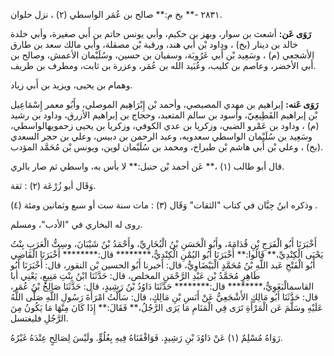 ٢٨٣١ -** بخ م:** صالح بن عُمَر الواسطي (٢) ، نزل حلوان.

**رَوَى عَن:** أشعث بن سوار، وبهز بن حكيم، وأبي يونس حاتم بن أَبي صغيرة، وأبي خلدة خالد بن دينار (بخ) ، وداود بْن أَبي هند، ورقبة بْن مصقلة، وأبي مالك سعد بن طارق الأشجعي (م) ، وسَعِيد بْن أَبي عَرُوبَة، وسفيان بن حسين، وسُلَيْمان الأعمش، وصالح بن أَبي الأخضر، وعاصم بن كليب، وعُبَيد الله بن عُمَر، وعزرة بن ثابت، ومطرف بن طريف.

وهمام بن يحيى، ويزيد بن أَبي زياد.

**رَوَى عَنه:** إبراهيم بن مهدي المصيصي، وأحمد بْن إِبْرَاهِيم الموصلي، وأَبُو معمر إِسْمَاعِيل بْن إبراهيم القَطِيعِيّ، وأسود بن سالم المتعبد، وحجاج بن إبراهيم الأزرق، وداود بن رشيد (م) ، وداود بن عَمْرو الضبي، وزكريا بن عدي الكوفي، وزكريا بن يحيى زحمويهالواسطي، وسَعِيد بن سُلَيْمان الواسطي سعدويه، وعبد الرحمن بن دبيس، وعلي بن حجر السعدي (بخ) ، وعلي بْن أَبي هاشم بْن طبراخ، ومحمد بن سُلَيْمان لوين، ويونس بْن مُحَمَّد المؤدب.

قال أبو طالب (١) ،** عَن أحمد بْن حنبل:** لا بأس به، واسطي ثم صار بالري.

وَقَال أبو زُرْعَة (٢) : ثقة.

وذكره ابنُ حِبَّان في كتاب "الثقات" وَقَال (٣) : مات سنة ست أو سبع وثمانين ومئة (٤) .

روى له البخاري في "الأدب"، ومسلم.

أَخْبَرَنَا أَبُو الْفَرَجِ بْنِ قُدَامَةَ، وأَبُو الْحَسَنِ بْنُ الْبُخَارِيِّ، وأَحْمَدُ بْنُ شَيْبَانَ، وسِتُّ الْعَرَبِ بِنْتُ يَحْيَى الْكِنْدِيِّ،** قَالُوا:** أَخْبَرَنَا أَبُو اليُمْنِ الْكِنْدِيُّ،******** قال:******** أَخْبَرَنَا الْقَاضِي أَبُو الْفَتْحِ عَبد اللَّهِ بْنُ مُحَمَّدٍ الْبَيْضَاوِيُّ، قال: أخبرنا أَبُو الحسين بْن النقور، قال: أَخْبَرَنَا أَبُو طَاهِرٍ مُحَمَّدُ بْن عَبْدِ الرَّحْمَنِ المخلص، قال: حَدَّثَنَا ابْنُ بِنْتِ مَنِيعٍ، يَعْنِي أبا القاسمالْبَغَوِيُّ،******** قال:******** حَدَّثَنَا دَاوُدُ بْنُ رَشِيدٍ، قال: حَدَّثَنَا صَالِحُ بْنُ عُمَر، قال: حَدَّثَنَا أَبُو مَالِكٍ الأَشْجَعِيُّ عَنْ أَنَسِ بْنِ مَالِكٍ، قال: سَأَلْتُ امْرَأَةَ رَسُولِ اللَّهِ صَلَّى اللَّهُ عَلَيْهِ وسَلَّمَ عَن الْمَرْأَةِ تَرَى فِي الْمَنَامِ مَا يَرَى الرَّجُلُ،** فَقَالَ:** إِذَا كَانَ مِنْهَا مَا يَكُونُ مِنَ الرَّجُلِ فليغتسل.

رَوَاهُ مُسْلِمٌ (١) عَنْ دَاوُدَ بْنِ رَشِيدٍ. فَوَافْقَنَاهُ فِيهِ بِعُلُوٍّ. ولَيْسَ لِصَالِحٍ عِنْدَهُ غَيْرُهُ.